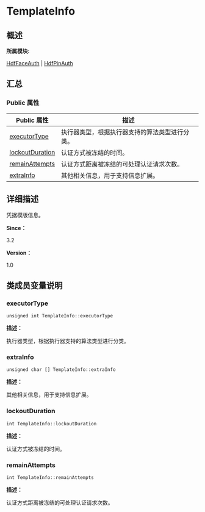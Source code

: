 # TemplateInfo


## **概述**

**所属模块:**

[HdfFaceAuth](_hdf_face_auth.md) | [HdfPinAuth](_hdf_pin_auth.md)


## **汇总**


### Public 属性

  | Public&nbsp;属性 | 描述 | 
| -------- | -------- |
| [executorType](#executortype) | 执行器类型，根据执行器支持的算法类型进行分类。 | 
| [lockoutDuration](#lockoutduration) | 认证方式被冻结的时间。 |
| [remainAttempts](#remainattempts) | 认证方式距离被冻结的可处理认证请求次数。 |
| [extraInfo](#extrainfo) | 其他相关信息，用于支持信息扩展。 | 


## **详细描述**

凭据模版信息。

**Since：**

3.2

**Version：**

1.0


## **类成员变量说明**


### executorType

  
```
unsigned int TemplateInfo::executorType
```

**描述：**

执行器类型，根据执行器支持的算法类型进行分类。


### extraInfo

  
```
unsigned char [] TemplateInfo::extraInfo
```

**描述：**

其他相关信息，用于支持信息扩展。


### lockoutDuration

  
```
int TemplateInfo::lockoutDuration
```

**描述：**

认证方式被冻结的时间。


### remainAttempts

  
```
int TemplateInfo::remainAttempts
```

**描述：**

认证方式距离被冻结的可处理认证请求次数。
